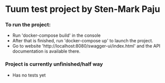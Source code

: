 # Tuum test project by Sten-Mark Paju

### To run the project:

- Run 'docker-compose build' in the console
- After that is finished, run 'docker-compose up' to launch the project.
- Go to website 'http://localhost:8080/swagger-ui/index.html' and the API documentation is available there.

### Project is currently unfinished/half way

- Has no tests yet
